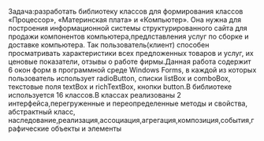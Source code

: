 Задача:разработать библиотеку классов для формирования классов «Процессор», «Материнская плата» и «Компьютер».
Она нужна для построения информационной системы структурированного сайта для продажи компонентов компьютера,предлставления услуг по
сборке и доставке компьютера. Так пользователь(клиент) способен просматривать характеристики всех предложенных товаров и услуг,
их ценовые показатели, отзывы о работе фирмы.Данная работа содержит 6 окон форм в программной среде Windows Forms, в каждой из которых
пользователь использует radioButton, списки listBox и comboBox, текстовые поля textBox и richTextBox, кнопки button.В библиотеке 
используется 16 классов.В классах реализованы 2 интерфейса,перегруженные и переопределенные методы и свойства, абстрактный класс,
наследование,реализация,ассоциация,агрегация,композиция,события,графические объекты и элементы
